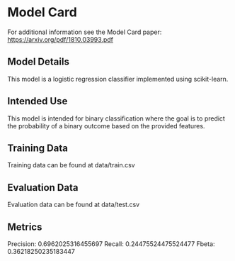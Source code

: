 # Model Card

For additional information see the Model Card paper: https://arxiv.org/pdf/1810.03993.pdf

## Model Details

This model is a logistic regression classifier implemented using scikit-learn.

## Intended Use

This model is intended for binary classification where the goal is to predict the probability of a binary outcome based
on the provided features.

## Training Data

Training data can be found at data/train.csv

## Evaluation Data

Evaluation data can be found at data/test.csv

## Metrics

Precision: 0.6962025316455697
Recall: 0.24475524475524477
Fbeta: 0.36218250235183447
